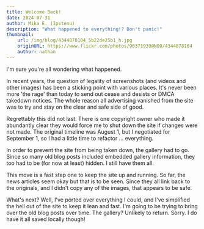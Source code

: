 ```yaml
---
title: Welcome Back!
date: 2024-07-31
author: Mika E. (Ipstenu)
description: "What happened to everything!? Don't panic!"
thumbnail:
    url: /img/blog/4344878104_5b22de25b1_h.jpg
    originURL: https://www.flickr.com/photos/90371939@N00/4344878104
    author: nathan
---
```


I'm sure you're all wondering what happened.

In recent years, the question of legality of screenshots (and videos and other images) has been a sticking point with various places. It's never been more 'the rage' than today to send out cease and desists or DMCA takedown notices. The whole reason all advertising vanished from the site was to try and stay on the clear and safe side of good.

Regrettably this did not last. There is one copyright owner who made it abundantly clear they would force me to shut down the site if changes were not made. The original timeline was August 1, but I negotiated for September 1, so I had a little time to refactor ... everything.

In order to prevent the site from being taken down, the gallery had to go. Since so many old blog posts included embedded gallery information, they too had to be (for now at least) hidden. I still have them all.

This move is a fast step one to keep the site up and running. So far, the news articles seem okay but that is to be seen. Since they all link back to the originals, and I didn't copy any of the images, that appears to be safe.

What's next? Well, I've ported over everything I could, and I've simplified the hell out of the site to keep it lean and fast. I'm going to be trying to bring over the old blog posts over time. The gallery? Unlikely to return. Sorry. I do have it all saved locally though!
